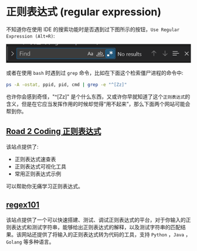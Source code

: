 # 正则表达式 (regular expression)

不知道你在使用 IDE 的搜索功能时是否遇到过下图所示的按钮，`Use Regular Expression (Alt+R)`:

![vscode_find](../Attachments/vscode_find.png)

或者在使用 `bash` 时遇到过 `grep` 命令，比如在下面这个检索僵尸进程的命令中:

```bash
ps -A -ostat, ppid, pid, cmd | grep -e "^[Zz]"
```

也许你会感到奇怪，"^[Zz]" 是个什么东西，又或许你早就知道了这个`正则表达式`的含义，但是在它应当发挥作用的时候却觉得“用不起来”，那么下面两个网站可能会帮到你。

## [Road 2 Coding 正则表达式](https://www.r2coding.com/#/?id=正则表达式)

该站点提供了:

- 正则表达式速查表
- 正则表达式可视化工具
- 常用正则表达式示例

可以帮助你无痛学习正则表达式。

## [regex101](https://regex101.com/)

该站点提供了一个可以快速搭建、测试、调试正则表达式的平台，对于你输入的正则表达式和测试字符串，能够给出正则表达式的解释，以及测试字符串的匹配结果。该网站还提供了将输入的正则表达式转为代码的工具，支持 `Python` ，`Java` ，`Golang` 等多种语言。
